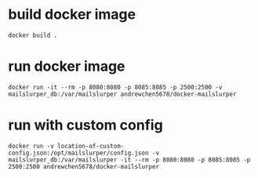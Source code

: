# build docker image
`docker build .`

# run docker image
`docker run -it --rm -p 8080:8080 -p 8085:8085 -p 2500:2500 -v mailslurper_db:/var/mailslurper andrewchen5678/docker-mailslurper`

# run with custom config

`docker run -v location-of-custom-config.json:/opt/mailslurper/config.json -v mailslurper_db:/var/mailslurper -it --rm -p 8080:8080 -p 8085:8085 -p 2500:2500 andrewchen5678/docker-mailslurper`
